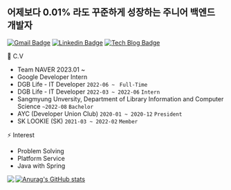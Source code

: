 ## 어제보다 0.01% 라도 꾸준하게 성장하는 주니어 백엔드 개발자
[![Gmail Badge](https://img.shields.io/badge/Gmail-d14836?style=flat-square&logo=Gmail&logoColor=white&link=mailto:snugyun01@gmail.com)](mailto:chelsea9528@gmail.com)
[![Linkedin Badge](https://img.shields.io/badge/-LinkedIn-blue?style=flat-square&logo=Linkedin&logoColor=white&link=https://https://www.linkedin.com/in/soobin-son-35522922b/)](https://www.linkedin.com/in/soobin-son-35522922b/)
[![Tech Blog Badge](https://img.shields.io/badge/-Tech%20blog-gray?style=flat-square&logo=github&link=https://soobinhand.tistory.com/)](https://soobinhand.tistory.com/)

🏫 C.V
- Team NAVER 2023.01 ~ 
- Google Developer Intern
- DGB Life - IT Developer ``2022-06 ~ `` ``Full-Time``
- DGB Life - IT Developer ``2022-03 ~ 2022-06`` ``Intern``
- Sangmyung Unversity, Department of Library Information and Computer Science ``~2022-08`` `Bachelor`
- AYC (Developer Union Club) ``2020-01 ~ 2020-12`` `President`
- SK LOOKIE (SK) ``2021-03 ~ 2022-02`` `Member`


⚡ Interest
- Problem Solving
- Platform Service
- Java with Spring


[![Anurag's GitHub stats](https://github-readme-stats.vercel.app/api?username=Soobinhand)](https://github.com/anuraghazra/github-readme-stats)
<img align='left' src="http://mazassumnida.wtf/api/v2/generate_badge?boj=thstnrhrh">
